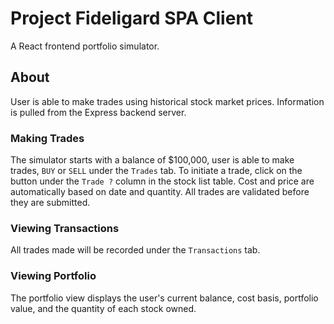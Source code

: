 # Project Fideligard SPA Client

A React frontend portfolio simulator.

## About

User is able to make trades using historical stock market prices. Information is pulled from the Express backend server.


### Making Trades

The simulator starts with a balance of $100,000, user is able to make trades, `BUY` or `SELL` under the `Trades` tab. To initiate a trade, click on the button under the `Trade ?` column in the stock list table. Cost and price are automatically based on date and quantity. All trades are validated before they are submitted. 

### Viewing Transactions

All trades made will be recorded under the `Transactions` tab.

### Viewing Portfolio

The portfolio view displays the user's current balance, cost basis, portfolio value, and the quantity of each stock owned. 
